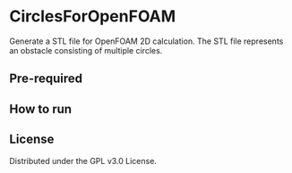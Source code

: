 # CirclesForOpenFOAM
Generate a STL file for OpenFOAM 2D calculation. The STL file represents an obstacle consisting of multiple circles.


## Pre-required


## How to run


## License
Distributed under the GPL v3.0 License.